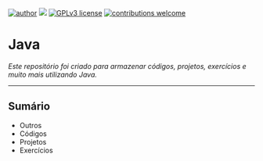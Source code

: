 [![author](https://img.shields.io/badge/author-rafael.jstefanski-red.svg)](https://www.linkedin.com/in/rafaelstefanski/)
[![](https://img.shields.io/badge/java-8+-red.svg)](https://www.oracle.com/technetwork/pt/java/javase/downloads/index.html)
[![GPLv3 license](https://img.shields.io/badge/License-GPLv3-blue.svg)](http://perso.crans.org/besson/LICENSE.html) 
[![contributions welcome](https://img.shields.io/badge/contributions-welcome-brightgreen.svg?style=flat)](https://github.com/jstefanski/Java/issues)

<h1> Java </h1>

*Este repositório foi criado para armazenar códigos, projetos, exercícios e muito mais utilizando Java.*

--------------------------------------------------
<h2>Sumário</h2>

<!-- toc -->
  * Outros
  * Códigos
  * Projetos  
  * Exercícios
